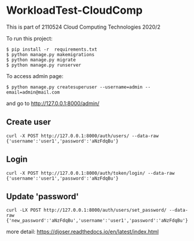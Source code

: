 # WorkloadTest-CloudComp

This is part of 2110524 Cloud Computing Technologies 2020/2

To run this project:

    $ pip install -r  requirements.txt
    $ python manage.py makemigrations
    $ python manage.py migrate
    $ python manage.py runserver

To access admin page:

    $ python manage.py createsuperuser --username=admin --email=admin@mail.com

and go to http://127.0.0.1:8000/admin/

## Create user

    curl -X POST http://127.0.0.1:8000/auth/users/ --data-raw {'username':'user1','password':'aNzFdqBu'}

## Login

    curl -X POST http://127.0.0.1:8000/auth/token/login/ --data-raw {'username':'user1','password':'aNzFdqBu'}

## Update 'password'

    curl -LX POST http://127.0.0.1:8000/auth/users/set_password/ --data-raw {'new_password':'aNzFdqBu','username':'user1','password':'aNzFdqBu'}

more detail: https://djoser.readthedocs.io/en/latest/index.html
